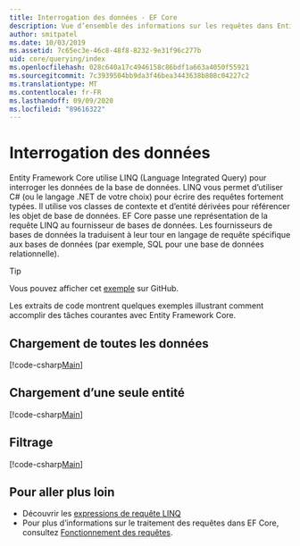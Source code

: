 ```yaml
---
title: Interrogation des données - EF Core
description: Vue d’ensemble des informations sur les requêtes dans Entity Framework Core.
author: smitpatel
ms.date: 10/03/2019
ms.assetid: 7c65ec3e-46c8-48f8-8232-9e31f96c277b
uid: core/querying/index
ms.openlocfilehash: 028c640a17c4946158c86bdf1a663a4050f55921
ms.sourcegitcommit: 7c3939504bb9da3f46bea3443638b808c04227c2
ms.translationtype: MT
ms.contentlocale: fr-FR
ms.lasthandoff: 09/09/2020
ms.locfileid: "89616322"
---
```

# <a name="querying-data"></a>Interrogation des données

Entity Framework Core utilise LINQ (Language Integrated Query) pour interroger les données de la base de données. LINQ vous permet d’utiliser C# (ou le langage .NET de votre choix) pour écrire des requêtes fortement typées. Il utilise vos classes de contexte et d’entité dérivées pour référencer les objet de base de données. EF Core passe une représentation de la requête LINQ au fournisseur de bases de données. Les fournisseurs de bases de données la traduisent à leur tour en langage de requête spécifique aux bases de données (par exemple, SQL pour une base de données relationnelle).

> [!TIP]
> Vous pouvez afficher cet [exemple](https://github.com/dotnet/EntityFramework.Docs/tree/master/samples/core/Querying) sur GitHub.

Les extraits de code montrent quelques exemples illustrant comment accomplir des tâches courantes avec Entity Framework Core.

## <a name="loading-all-data"></a>Chargement de toutes les données

[!code-csharp[Main](../../../samples/core/Querying/Basics/Sample.cs#LoadingAllData)]

## <a name="loading-a-single-entity"></a>Chargement d’une seule entité

[!code-csharp[Main](../../../samples/core/Querying/Basics/Sample.cs#LoadingSingleEntity)]

## <a name="filtering"></a>Filtrage

[!code-csharp[Main](../../../samples/core/Querying/Basics/Sample.cs#Filtering)]

## <a name="further-readings"></a>Pour aller plus loin

- Découvrir les [expressions de requête LINQ](/dotnet/csharp/programming-guide/concepts/linq/basic-linq-query-operations)
- Pour plus d’informations sur le traitement des requêtes dans EF Core, consultez [Fonctionnement des requêtes](xref:core/querying/how-query-works).
